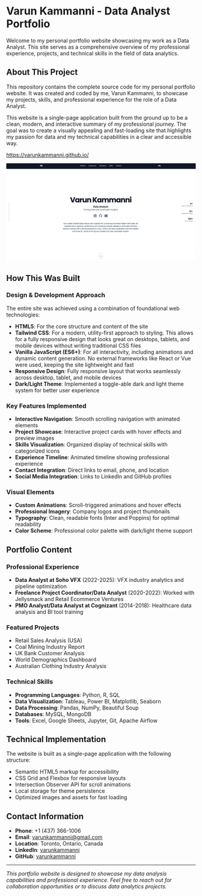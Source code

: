 # Varun Kammanni - Data Analyst Portfolio

Welcome to my personal portfolio website showcasing my work as a Data Analyst. This site serves as a comprehensive overview of my professional experience, projects, and technical skills in the field of data analytics.

## About This Project

This repository contains the complete source code for my personal portfolio website. It was created and coded by me, Varun Kammanni, to showcase my projects, skills, and professional experience for the role of a Data Analyst.

This website is a single-page application built from the ground up to be a clean, modern, and interactive summary of my professional journey. The goal was to create a visually appealing and fast-loading site that highlights my passion for data and my technical capabilities in a clear and accessible way.

https://varunkammanni.github.io/ 

![alt text](./assets/img/Portfolio-screenshot.png)


## How This Was Built

### Design & Development Approach
The entire site was achieved using a combination of foundational web technologies:

- **HTML5**: For the core structure and content of the site
- **Tailwind CSS**: For a modern, utility-first approach to styling. This allows for a fully responsive design that looks great on desktops, tablets, and mobile devices without writing traditional CSS files
- **Vanilla JavaScript (ES6+)**: For all interactivity, including animations and dynamic content generation. No external frameworks like React or Vue were used, keeping the site lightweight and fast
- **Responsive Design**: Fully responsive layout that works seamlessly across desktop, tablet, and mobile devices
- **Dark/Light Theme**: Implemented a toggle-able dark and light theme system for better user experience

### Key Features Implemented
- **Interactive Navigation**: Smooth scrolling navigation with animated elements
- **Project Showcase**: Interactive project cards with hover effects and preview images
- **Skills Visualization**: Organized display of technical skills with categorized icons
- **Experience Timeline**: Animated timeline showing professional experience
- **Contact Integration**: Direct links to email, phone, and location
- **Social Media Integration**: Links to LinkedIn and GitHub profiles

### Visual Elements
- **Custom Animations**: Scroll-triggered animations and hover effects
- **Professional Imagery**: Company logos and project thumbnails
- **Typography**: Clean, readable fonts (Inter and Poppins) for optimal readability
- **Color Scheme**: Professional color palette with dark/light theme support

## Portfolio Content

### Professional Experience
- **Data Analyst at Soho VFX** (2022-2025): VFX industry analytics and pipeline optimization
- **Freelance Project Coordinator/Data Analyst** (2020-2022): Worked with Jellysmack and Retail Ecommerce Ventures
- **PMO Analyst/Data Analyst at Cognizant** (2014-2018): Healthcare data analysis and BI tool training

### Featured Projects
- Retail Sales Analysis (USA)
- Coal Mining Industry Report
- UK Bank Customer Analysis
- World Demographics Dashboard
- Australian Clothing Industry Analysis

### Technical Skills
- **Programming Languages**: Python, R, SQL
- **Data Visualization**: Tableau, Power BI, Matplotlib, Seaborn
- **Data Processing**: Pandas, NumPy, Beautiful Soup
- **Databases**: MySQL, MongoDB
- **Tools**: Excel, Google Sheets, Jupyter, Git, Apache Airflow

## Technical Implementation

The website is built as a single-page application with the following structure:
- Semantic HTML5 markup for accessibility
- CSS Grid and Flexbox for responsive layouts
- Intersection Observer API for scroll animations
- Local storage for theme persistence
- Optimized images and assets for fast loading

## Contact Information

- **Phone**: +1 (437) 366-1006
- **Email**: varunkammanni@gmail.com
- **Location**: Toronto, Ontario, Canada
- **LinkedIn**: [varunkammanni](https://www.linkedin.com/in/varunkammanni/)
- **GitHub**: [varunkammanni](https://github.com/varunkammanni)

---

*This portfolio website is designed to showcase my data analysis capabilities and professional experience. Feel free to reach out for collaboration opportunities or to discuss data analytics projects.*

